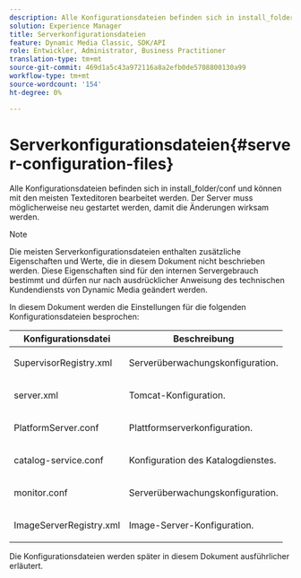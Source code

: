 ```yaml
---
description: Alle Konfigurationsdateien befinden sich in install_folder/conf und können mit den meisten Texteditoren bearbeitet werden. Der Server muss möglicherweise neu gestartet werden, damit die Änderungen wirksam werden.
solution: Experience Manager
title: Serverkonfigurationsdateien
feature: Dynamic Media Classic, SDK/API
role: Entwickler, Administrator, Business Practitioner
translation-type: tm+mt
source-git-commit: 469d1a5c43a972116a8a2efb0de5708800130a99
workflow-type: tm+mt
source-wordcount: '154'
ht-degree: 0%

---
```



# Serverkonfigurationsdateien{#server-configuration-files}

Alle Konfigurationsdateien befinden sich in install_folder/conf und können mit den meisten Texteditoren bearbeitet werden. Der Server muss möglicherweise neu gestartet werden, damit die Änderungen wirksam werden.

>[!NOTE]
>
>Die meisten Serverkonfigurationsdateien enthalten zusätzliche Eigenschaften und Werte, die in diesem Dokument nicht beschrieben werden. Diese Eigenschaften sind für den internen Servergebrauch bestimmt und dürfen nur nach ausdrücklicher Anweisung des technischen Kundendiensts von Dynamic Media geändert werden.

In diesem Dokument werden die Einstellungen für die folgenden Konfigurationsdateien besprochen:

<table id="table_D307B20E65B742A7AC3DEBF1E650719E"> 
 <thead> 
  <tr> 
   <th class="entry"> <b>Konfigurationsdatei</b> </th> 
   <th class="entry"> <b>Beschreibung</b> </th> 
  </tr> 
 </thead>
 <tbody> 
  <tr> 
   <td> <p> <span class="filepath"> SupervisorRegistry.xml</span> </p> </td> 
   <td> <p>Serverüberwachungskonfiguration. </p> </td> 
  </tr> 
  <tr> 
   <td> <p> <span class="filepath"> server.xml</span> </p> </td> 
   <td> <p>Tomcat-Konfiguration. </p> </td> 
  </tr> 
  <tr> 
   <td> <p> <span class="filepath"> PlatformServer.conf</span> </p> </td> 
   <td> <p>Plattformserverkonfiguration. </p> </td> 
  </tr> 
  <tr> 
   <td> <p> <span class="filepath"> catalog-service.conf</span> </p> </td> 
   <td> <p>Konfiguration des Katalogdienstes. </p> </td> 
  </tr> 
  <tr> 
   <td> <p> <span class="filepath"> monitor.conf</span> </p> </td> 
   <td> <p>Serverüberwachungskonfiguration. </p> </td> 
  </tr> 
  <tr> 
   <td> <p> <span class="filepath"> ImageServerRegistry.xml</span> </p> </td> 
   <td> <p>Image-Server-Konfiguration. </p> </td> 
  </tr> 
 </tbody> 
</table>

Die Konfigurationsdateien werden später in diesem Dokument ausführlicher erläutert.

